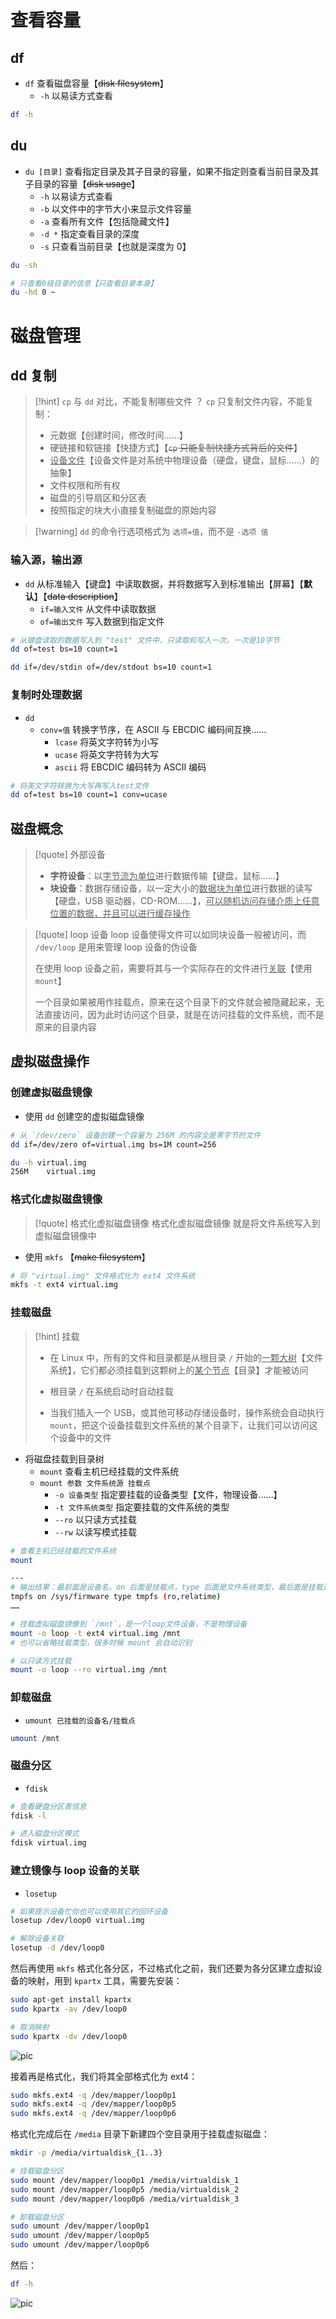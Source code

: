 # 查看容量
## df
- `df` 查看磁盘容量【~~disk filesystem~~】
	- `-h` 以易读方式查看

```bash
df -h
```

## du
- `du [目录]` 查看指定目录及其子目录的容量，如果不指定则查看当前目录及其子目录的容量【~~disk usage~~】
	- `-h` 以易读方式查看
	- `-b` 以文件中的字节大小来显示文件容量
	- `-a` 查看所有文件【包括隐藏文件】
	- `-d *` 指定查看目录的深度
	- `-s` 只查看当前目录【也就是深度为 0】

```bash
du -sh

# 只查看0级目录的信息【只查看目录本身】
du -hd 0 ~
```

# 磁盘管理
## dd 复制
>[!hint] `cp` 与 `dd` 对比，不能复制哪些文件 ？
>`cp` 只复制文件内容，不能复制：
>
>- 元数据【创建时间，修改时间……】
>- 硬链接和软链接【快捷方式】【~~`cp` 只能复制快捷方式背后的文件~~】
>- <u>设备文件</u>【设备文件是对系统中物理设备（硬盘，键盘，鼠标……）的抽象】
>- 文件权限和所有权
>- 磁盘的引导扇区和分区表
>- 按照指定的块大小直接复制磁盘的原始内容

>[!warning] `dd` 的命令行选项格式为 `选项=值`，而不是 `-选项 值` 

### 输入源，输出源
- `dd` 从标准输入【键盘】中读取数据，并将数据写入到标准输出【屏幕】【**默认**】【~~data description~~】
	- `if=输入文件` 从文件中读取数据
	- `of=输出文件` 写入数据到指定文件

```bash
# 从键盘读取的数据写入到 "test" 文件中，只读取和写入一次，一次是10字节
dd of=test bs=10 count=1

dd if=/dev/stdin of=/dev/stdout bs=10 count=1
```

### 复制时处理数据
- `dd` 
	- `conv=值` 转换字节序，在 ASCII 与 EBCDIC 编码间互换……
		- `lcase` 将英文字符转为小写
		- `ucase` 将英文字符转为大写
		- `ascii` 将 EBCDIC 编码转为 ASCII 编码

```bash
# 将英文字符转换为大写再写入test文件
dd of=test bs=10 count=1 conv=ucase
```

## 磁盘概念
>[!quote] 外部设备
>- **字符设备**：以<u>字节流为单位</u>进行数据传输【键盘，鼠标……】
>- **块设备**：数据存储设备，以一定大小的<u>数据块为单位</u>进行数据的读写【硬盘，USB 驱动器，CD-ROM……】，<u>可以随机访问存储介质上任意位置的数据，并且可以进行缓存操作</u>

>[!quote] loop 设备
> loop 设备使得文件可以如同块设备一般被访问，而 `/dev/loop` 是用来管理 loop 设备的伪设备
> 
> 在使用 loop 设备之前，需要将其与一个实际存在的文件进行<u>关联</u>【使用 `mount`】
> 
> 一个目录如果被用作挂载点，原来在这个目录下的文件就会被隐藏起来，无法直接访问，因为此时访问这个目录，就是在访问挂载的文件系统，而不是原来的目录内容

## 虚拟磁盘操作
### 创建虚拟磁盘镜像
- 使用 `dd` 创建空的虚拟磁盘镜像
```bash
# 从 `/dev/zero` 设备创建一个容量为 256M 的内容全是零字节的文件
dd if=/dev/zero of=virtual.img bs=1M count=256

du -h virtual.img
256M    virtual.img
```

### 格式化虚拟磁盘镜像
>[!quote] 格式化虚拟磁盘镜像
>格式化虚拟磁盘镜像 就是将文件系统写入到虚拟磁盘镜像中

- 使用 `mkfs` 【~~make filesystem~~】
```bash
# 将 "virtual.img" 文件格式化为 ext4 文件系统
mkfs -t ext4 virtual.img
```

### 挂载磁盘
>[!hint] 挂载
>- 在 Linux 中，所有的文件和目录都是从根目录 `/` 开始的<u>一颗大树</u>【文件系统】，它们都必须挂载到这颗树上的<u>某个节点</u>【目录】才能被访问
> 
>- 根目录 `/` 在系统启动时自动挂载
>
>- 当我们插入一个 USB，或其他可移动存储设备时，操作系统会自动执行 `mount`，把这个设备挂载到文件系统的某个目录下，让我们可以访问这个设备中的文件

- 将磁盘挂载到目录树
	- `mount` 查看主机已经挂载的文件系统
	- `mount 参数 文件系统源 挂载点`
		- `-o 设备类型` 指定要挂载的设备类型【文件，物理设备……】
		- `-t 文件系统类型` 指定要挂载的文件系统的类型
		- `--ro` 以只读方式挂载
		- `--rw` 以读写模式挂载

```bash
# 查看主机已经挂载的文件系统
mount

---
# 输出结果：最前面是设备名，on 后面是挂载点，type 后面是文件系统类型，最后面是挂载选项【在挂载时设定以只读方式挂载……】
tmpfs on /sys/firmware type tmpfs (ro,relatime)
……
```

```bash
# 挂载虚拟磁盘镜像到 `/mnt`，是一个loop文件设备，不是物理设备
mount -o loop -t ext4 virtual.img /mnt
# 也可以省略挂载类型，很多时候 mount 会自动识别

# 以只读方式挂载
mount -o loop --ro virtual.img /mnt
```

### 卸载磁盘
- `umount 已挂载的设备名/挂载点` 

```bash
umount /mnt
```

### 磁盘分区
- `fdisk`

```bash
# 查看硬盘分区表信息
fdisk -l

# 进入磁盘分区模式
fdisk virtual.img
```

### 建立镜像与 loop 设备的关联
- `losetup`

```bash
# 如果提示设备忙你也可以使用其它的回环设备
losetup /dev/loop0 virtual.img

# 解除设备关联
losetup -d /dev/loop0
```

然后再使用 `mkfs` 格式化各分区，不过格式化之前，我们还要为各分区建立虚拟设备的映射，用到 `kpartx` 工具，需要先安装：

```bash
sudo apt-get install kpartx
sudo kpartx -av /dev/loop0

# 取消映射
sudo kpartx -dv /dev/loop0
```

![pic](https://doc.shiyanlou.com/linux_base/7-15.png)

接着再是格式化，我们将其全部格式化为 ext4：

```bash
sudo mkfs.ext4 -q /dev/mapper/loop0p1
sudo mkfs.ext4 -q /dev/mapper/loop0p5
sudo mkfs.ext4 -q /dev/mapper/loop0p6
```

格式化完成后在 `/media` 目录下新建四个空目录用于挂载虚拟磁盘：

```bash
mkdir -p /media/virtualdisk_{1..3}
```

```bash
# 挂载磁盘分区
sudo mount /dev/mapper/loop0p1 /media/virtualdisk_1
sudo mount /dev/mapper/loop0p5 /media/virtualdisk_2
sudo mount /dev/mapper/loop0p6 /media/virtualdisk_3

# 卸载磁盘分区
sudo umount /dev/mapper/loop0p1
sudo umount /dev/mapper/loop0p5
sudo umount /dev/mapper/loop0p6
```

然后：

```bash
df -h
```

![pic](https://doc.shiyanlou.com/linux_base/7-16.png)


























